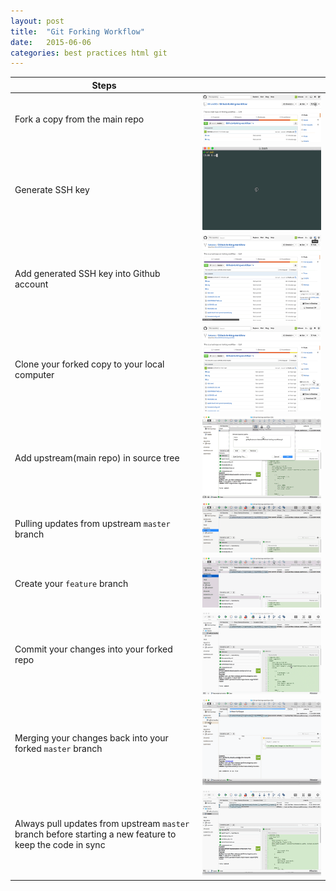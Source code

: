 ```yaml
---
layout: post
title:  "Git Forking Workflow"
date:   2015-06-06
categories: best practices html git
---
```


|Steps                  |                                                    |
|-----------------------|----------------------------------------------------|
|Fork a copy from the main repo| ![](/images/forking-workflow/1-forking.png)|
|Generate SSH key| ![](/images/forking-workflow/2-gen-ssh.png) |
|Add generated SSH key into Github account| ![](/images/forking-workflow/3-add-ssh.png) |
|Clone your forked copy to your local computer| ![](/images/forking-workflow/4-clone.png)|
|Add upstream(main repo) in source tree| ![](/images/forking-workflow/5-upstream.png)|
|Pulling updates from upstream `master` branch| ![](/images/forking-workflow/6-pulling-upstream.png)|
|Create your `feature` branch| ![](/images/forking-workflow/7-create-branch.png)|
|Commit your changes into your forked repo| ![](/images/forking-workflow/8-commit-branch.png)|
|Merging your changes back into your forked `master` branch| ![](/images/forking-workflow/9-merging-master.png)
|Always pull updates from upstream `master` branch before starting a new feature to keep the code in sync| ![](/images/forking-workflow/11-checking-upstream.png)|
